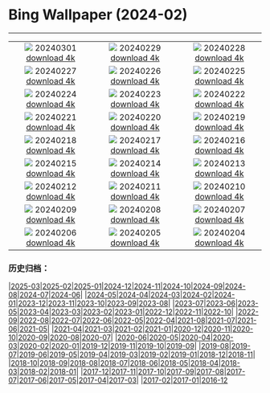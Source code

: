 # Bing Wallpaper (2024-02)
**************
| | | |
|:-:|:-:|:-:|
| ![](https://www.bing.com/th?id=OHR.LeapingSquirrel_EN-GB4552548404_1920x1080.jpg) 20240301 [download 4k](https://www.bing.com/th?id=OHR.LeapingSquirrel_EN-GB4552548404_UHD.jpg) | ![](https://www.bing.com/th?id=OHR.BamburghCastleUK_EN-GB3792083746_1920x1080.jpg) 20240229 [download 4k](https://www.bing.com/th?id=OHR.BamburghCastleUK_EN-GB3792083746_UHD.jpg) | ![](https://www.bing.com/th?id=OHR.PolarBearCubs_EN-GB3190423564_1920x1080.jpg) 20240228 [download 4k](https://www.bing.com/th?id=OHR.PolarBearCubs_EN-GB3190423564_UHD.jpg) |
| ![](https://www.bing.com/th?id=OHR.MtPrevostDuncan_EN-GB2658572541_1920x1080.jpg) 20240227 [download 4k](https://www.bing.com/th?id=OHR.MtPrevostDuncan_EN-GB2658572541_UHD.jpg) | ![](https://www.bing.com/th?id=OHR.ModicaItaly_EN-GB1957642559_1920x1080.jpg) 20240226 [download 4k](https://www.bing.com/th?id=OHR.ModicaItaly_EN-GB1957642559_UHD.jpg) | ![](https://www.bing.com/th?id=OHR.AlmondBloom_EN-GB1597354160_1920x1080.jpg) 20240225 [download 4k](https://www.bing.com/th?id=OHR.AlmondBloom_EN-GB1597354160_UHD.jpg) |
| ![](https://www.bing.com/th?id=OHR.HaghartsinMonastery_EN-GB1207846096_1920x1080.jpg) 20240224 [download 4k](https://www.bing.com/th?id=OHR.HaghartsinMonastery_EN-GB1207846096_UHD.jpg) | ![](https://www.bing.com/th?id=OHR.BrightonBoxes_EN-GB5915440281_1920x1080.jpg) 20240223 [download 4k](https://www.bing.com/th?id=OHR.BrightonBoxes_EN-GB5915440281_UHD.jpg) | ![](https://www.bing.com/th?id=OHR.YosemiteFirefall_EN-GB3012383425_1920x1080.jpg) 20240222 [download 4k](https://www.bing.com/th?id=OHR.YosemiteFirefall_EN-GB3012383425_UHD.jpg) |
| ![](https://www.bing.com/th?id=OHR.PeakDistrictNP_EN-GB0353580996_1920x1080.jpg) 20240221 [download 4k](https://www.bing.com/th?id=OHR.PeakDistrictNP_EN-GB0353580996_UHD.jpg) | ![](https://www.bing.com/th?id=OHR.CarnavalTenerife_EN-GB7377141712_1920x1080.jpg) 20240220 [download 4k](https://www.bing.com/th?id=OHR.CarnavalTenerife_EN-GB7377141712_UHD.jpg) | ![](https://www.bing.com/th?id=OHR.DominicaWhales_EN-GB4669286045_1920x1080.jpg) 20240219 [download 4k](https://www.bing.com/th?id=OHR.DominicaWhales_EN-GB4669286045_UHD.jpg) |
| ![](https://www.bing.com/th?id=OHR.WhitbyAbbeyJorvik_EN-GB4161898215_1920x1080.jpg) 20240218 [download 4k](https://www.bing.com/th?id=OHR.WhitbyAbbeyJorvik_EN-GB4161898215_UHD.jpg) | ![](https://www.bing.com/th?id=OHR.BackyardBird_EN-GB7177541567_1920x1080.jpg) 20240217 [download 4k](https://www.bing.com/th?id=OHR.BackyardBird_EN-GB7177541567_UHD.jpg) | ![](https://www.bing.com/th?id=OHR.HippopotamusDay_EN-GB3159174291_1920x1080.jpg) 20240216 [download 4k](https://www.bing.com/th?id=OHR.HippopotamusDay_EN-GB3159174291_UHD.jpg) |
| ![](https://www.bing.com/th?id=OHR.BowingCrane_EN-GB2663827319_1920x1080.jpg) 20240215 [download 4k](https://www.bing.com/th?id=OHR.BowingCrane_EN-GB2663827319_UHD.jpg) | ![](https://www.bing.com/th?id=OHR.MarignyBeads_EN-GB6455478514_1920x1080.jpg) 20240214 [download 4k](https://www.bing.com/th?id=OHR.MarignyBeads_EN-GB6455478514_UHD.jpg) | ![](https://www.bing.com/th?id=OHR.GiantTortoise_EN-GB9626304730_1920x1080.jpg) 20240213 [download 4k](https://www.bing.com/th?id=OHR.GiantTortoise_EN-GB9626304730_UHD.jpg) |
| ![](https://www.bing.com/th?id=OHR.FolegandrosGreece_EN-GB7117617499_1920x1080.jpg) 20240212 [download 4k](https://www.bing.com/th?id=OHR.FolegandrosGreece_EN-GB7117617499_UHD.jpg) | ![](https://www.bing.com/th?id=OHR.DarkSkiesFestivalUK_EN-GB6799040204_1920x1080.jpg) 20240211 [download 4k](https://www.bing.com/th?id=OHR.DarkSkiesFestivalUK_EN-GB6799040204_UHD.jpg) | ![](https://www.bing.com/th?id=OHR.PegadungRocks_EN-GB6159819116_1920x1080.jpg) 20240210 [download 4k](https://www.bing.com/th?id=OHR.PegadungRocks_EN-GB6159819116_UHD.jpg) |
| ![](https://www.bing.com/th?id=OHR.MtHoodOregon_EN-GB3166689282_1920x1080.jpg) 20240209 [download 4k](https://www.bing.com/th?id=OHR.MtHoodOregon_EN-GB3166689282_UHD.jpg) | ![](https://www.bing.com/th?id=OHR.StJamesPool_EN-GB2890656111_1920x1080.jpg) 20240208 [download 4k](https://www.bing.com/th?id=OHR.StJamesPool_EN-GB2890656111_UHD.jpg) | ![](https://www.bing.com/th?id=OHR.LakeTahoeRock_EN-GB2276440186_1920x1080.jpg) 20240207 [download 4k](https://www.bing.com/th?id=OHR.LakeTahoeRock_EN-GB2276440186_UHD.jpg) |
| ![](https://www.bing.com/th?id=OHR.HawkOwl_EN-GB0033020646_1920x1080.jpg) 20240206 [download 4k](https://www.bing.com/th?id=OHR.HawkOwl_EN-GB0033020646_UHD.jpg) | ![](https://www.bing.com/th?id=OHR.DevetashkaCave_EN-GB0187525185_1920x1080.jpg) 20240205 [download 4k](https://www.bing.com/th?id=OHR.DevetashkaCave_EN-GB0187525185_UHD.jpg) | ![](https://www.bing.com/th?id=OHR.VeniceCarnival_EN-GB9928247347_1920x1080.jpg) 20240204 [download 4k](https://www.bing.com/th?id=OHR.VeniceCarnival_EN-GB9928247347_UHD.jpg) |

### 历史归档：

|[2025-03](/../2025-03/2025-03.md)|[2025-02](/../2025-02/2025-02.md)|[2025-01](/../2025-01/2025-01.md)|[2024-12](/../2024-12/2024-12.md)|[2024-11](/../2024-11/2024-11.md)|[2024-10](/../2024-10/2024-10.md)|[2024-09](/../2024-09/2024-09.md)|[2024-08](/../2024-08/2024-08.md)|[2024-07](/../2024-07/2024-07.md)|[2024-06](/../2024-06/2024-06.md)|
|[2024-05](/../2024-05/2024-05.md)|[2024-04](/../2024-04/2024-04.md)|[2024-03](/../2024-03/2024-03.md)|[2024-02](/2024-02.md)|[2024-01](/../2024-01/2024-01.md)|[2023-12](/../2023-12/2023-12.md)|[2023-11](/../2023-11/2023-11.md)|[2023-10](/../2023-10/2023-10.md)|[2023-09](/../2023-09/2023-09.md)|[2023-08](/../2023-08/2023-08.md)|
|[2023-07](/../2023-07/2023-07.md)|[2023-06](/../2023-06/2023-06.md)|[2023-05](/../2023-05/2023-05.md)|[2023-04](/../2023-04/2023-04.md)|[2023-03](/../2023-03/2023-03.md)|[2023-02](/../2023-02/2023-02.md)|[2023-01](/../2023-01/2023-01.md)|[2022-12](/../2022-12/2022-12.md)|[2022-11](/../2022-11/2022-11.md)|[2022-10](/../2022-10/2022-10.md)|
|[2022-09](/../2022-09/2022-09.md)|[2022-08](/../2022-08/2022-08.md)|[2022-07](/../2022-07/2022-07.md)|[2022-06](/../2022-06/2022-06.md)|[2022-05](/../2022-05/2022-05.md)|[2022-04](/../2022-04/2022-04.md)|[2021-08](/../2021-08/2021-08.md)|[2021-07](/../2021-07/2021-07.md)|[2021-06](/../2021-06/2021-06.md)|[2021-05](/../2021-05/2021-05.md)|
|[2021-04](/../2021-04/2021-04.md)|[2021-03](/../2021-03/2021-03.md)|[2021-02](/../2021-02/2021-02.md)|[2021-01](/../2021-01/2021-01.md)|[2020-12](/../2020-12/2020-12.md)|[2020-11](/../2020-11/2020-11.md)|[2020-10](/../2020-10/2020-10.md)|[2020-09](/../2020-09/2020-09.md)|[2020-08](/../2020-08/2020-08.md)|[2020-07](/../2020-07/2020-07.md)|
|[2020-06](/../2020-06/2020-06.md)|[2020-05](/../2020-05/2020-05.md)|[2020-04](/../2020-04/2020-04.md)|[2020-03](/../2020-03/2020-03.md)|[2020-02](/../2020-02/2020-02.md)|[2020-01](/../2020-01/2020-01.md)|[2019-12](/../2019-12/2019-12.md)|[2019-11](/../2019-11/2019-11.md)|[2019-10](/../2019-10/2019-10.md)|[2019-09](/../2019-09/2019-09.md)|
|[2019-08](/../2019-08/2019-08.md)|[2019-07](/../2019-07/2019-07.md)|[2019-06](/../2019-06/2019-06.md)|[2019-05](/../2019-05/2019-05.md)|[2019-04](/../2019-04/2019-04.md)|[2019-03](/../2019-03/2019-03.md)|[2019-02](/../2019-02/2019-02.md)|[2019-01](/../2019-01/2019-01.md)|[2018-12](/../2018-12/2018-12.md)|[2018-11](/../2018-11/2018-11.md)|
|[2018-10](/../2018-10/2018-10.md)|[2018-09](/../2018-09/2018-09.md)|[2018-08](/../2018-08/2018-08.md)|[2018-07](/../2018-07/2018-07.md)|[2018-06](/../2018-06/2018-06.md)|[2018-05](/../2018-05/2018-05.md)|[2018-04](/../2018-04/2018-04.md)|[2018-03](/../2018-03/2018-03.md)|[2018-02](/../2018-02/2018-02.md)|[2018-01](/../2018-01/2018-01.md)|
|[2017-12](/../2017-12/2017-12.md)|[2017-11](/../2017-11/2017-11.md)|[2017-10](/../2017-10/2017-10.md)|[2017-09](/../2017-09/2017-09.md)|[2017-08](/../2017-08/2017-08.md)|[2017-07](/../2017-07/2017-07.md)|[2017-06](/../2017-06/2017-06.md)|[2017-05](/../2017-05/2017-05.md)|[2017-04](/../2017-04/2017-04.md)|[2017-03](/../2017-03/2017-03.md)|
|[2017-02](/../2017-02/2017-02.md)|[2017-01](/../2017-01/2017-01.md)|[2016-12](/../2016-12/2016-12.md)